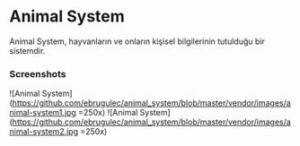 # Animal System

Animal System, hayvanların ve onların kişisel bilgilerinin tutulduğu bir sistemdir.

### Screenshots
![Animal System](https://github.com/ebrugulec/animal_system/blob/master/vendor/images/animal-system1.jpg =250x)
![Animal System](https://github.com/ebrugulec/animal_system/blob/master/vendor/images/animal-system2.jpg =250x)
